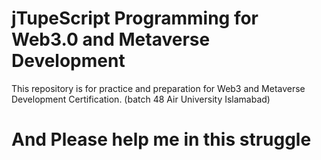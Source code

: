 # jTupeScript Programming for Web3.0 and Metaverse Development
This repository is for practice and preparation for Web3 and Metaverse Development Certification. (batch 48 Air University Islamabad)
# And Please help me in this struggle
